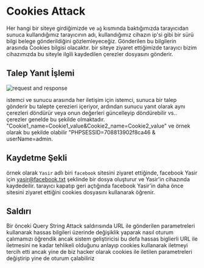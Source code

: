 # Cookies Attack

Her hangi bir siteye girdiğimizde ve `ağ` kısmında baktığımızda tarayıcıdan sunuca kullandığımız tarayıcının adı, kullandığımız cihazın ip'si gibi bir sürü bilgi belege gönderildiğini gözlemleyeceğiz. Gönderilen bu bilgilerin arasında Cookies bilgisi olacaktır. bir siteye ziyaret ettiğimizde tarayıcı bizim cihazımızda bu siteyle ilgili kaydedilen çerezler dosyasını gönderir.

## Talep Yanıt İşlemi


![request and response](https://github.com/yasir723/cookies-attack/assets/111686779/e17101ac-c3aa-4346-affc-0a7eed54eeb4)

istemci ve sunucu arasında her iletişim için istemci, sunuca bir talep gönderir bu talepte çerezieri içeriyor, ardından sunucu yanıt olarak aynı çerezleri döndürür veya onun değerleri güncelleyip döndürebilir vs..
çerezler genelde bu şekilde olmaktadır. "Cookie1_name=Cookie1_value&Cookie2_name=Cookie2_value" ve örnek olarak bu şekilde olabilir "PHPSESSID=708813902f8ca46 & userName=admin.

## Kaydetme Şekli

örnek olarak `Yasir` adlı biri `facebook` sitesini ziyaret ettiğinde, facebook Yasir için yasir@facebook.txt şeklinde bir dosya oluşturur ve Yasir'in cihazında kaydedeilir. tarayıcı kapatıp geri açtığında facebook Yasir'in daha önce sitesini ziyaret ettiğini cookies dosyasını kullanarak öğrenir.

## Saldırı

Bir önceki Query String Attack saldırısında URL ile gönderilen parametreleri kullanarak hassas bilgileri üzerinde değişiklik yaparak nasıl oturum çalımamızı öğrendik ancak sistem geliştiricisi bu defa hassas biglierli URL ile iletmesini ne kadar tehlikeli olduğunu anlayıp cookies kullanarak iletmeyi tercih etti ancak yine de biz hacker olarak cookies ile iletilen parametreleri değiştirip yine de oturum çalabiliriz
